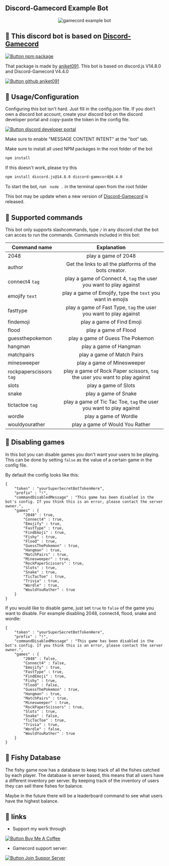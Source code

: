## Discord-Gamecord Example Bot

<p align="center">
  <img src="https://cdn.discordapp.com/attachments/1031573856277762058/1077618142668406805/gamecordBanner.png" alt="gamecord example bot" />
</p>

## 🤖 This discord bot is based on [Discord-Gamecord](https://www.npmjs.com/package/discord-gamecord) 

[![Button npm package]](https://www.npmjs.com/package/discord-gamecord)

That package is made by [aniket091](https://github.com/aniket091). 
This bot is based on discord.js V14.8.0 and Discord-Gamecord V4.4.0

[![Button github aniket091]](https://github.com/aniket091)

## 📝 Usage/Configuration



Configuring this bot isn't hard. Just fill in the config.json file.
If you don't own a discord bot account, create your discord bot on the discord developer portal and copy-paste the token in the config file.

[![Button discord developer portal]](https://discord.com/developers/applications)

Make sure to enable "MESSAGE CONTENT INTENT" at the "bot" tab.

Make sure to install all used NPM packages in the root folder of the bot
```bash
npm install
```
If this doesn't work, please try this
```bash
npm install discord.js@14.8.0 discord-gamecord@4.4.0
```
To start the bot, run ``` node .``` in the terminal open from the root folder

This bot may be update when a new version of [Discord-Gamecord](https://www.npmjs.com/package/discord-gamecord) is released. 

## 📝 Supported commands
This bot only supports slashcommands, type ```/``` in any discord chat the bot can acces to run the commands. 
Commands included in this bot:

| Command name               | Explanation                                                           |
| -------------------------- |:-------------------------------------------------------------------------------:|
| 2048                       | play a game of 2048                                                             |
| author                     | Get the links to all the platforms of the bots creator.                         |
| connect4 ```tag```         | play a game of Connect 4, ```tag``` the user you want to play against           |
| emojify  ```text```        | play a game of Emojify, type the ```text``` you want in emojis                  |
| fasttype                   | play a game of Fast Type, ```tag``` the user you want to play against           |
| findemoji                  | play a game of Find Emoji                                                       |
| flood                      | play a game of Flood                                                            |
| guessthepokemon            | play a game of Guess The Pokemon                                                |
| hangman                    | play a game of Hangman                                                          |
| matchpairs                 | play a game of Match Pairs                                                      |
| minesweeper                | play a game of Minesweeper                                                      |
| rockpaperscissors ```tag```| play a game of Rock Paper scissors, ```tag``` the user you want to play against |
| slots                      | play a game of Slots                                                            |
| snake                      | play a game of Snake                                                            |
| tictactoe ```tag```        | play a game of Tic Tac Toe, ```tag``` the user you want to play against         |
| wordle                     | play a game of Wordle                                                           |
| wouldyourather             | play a game of Would You Rather                                                 |

## 📝 Disabling games
In this bot you can disable games you don't want your users to be playing.
This can be done by setting ```false``` as the value of a certain game in the config file.

By default the config looks like this:

```
{
    "token" : "yourSuperSecretBotTokenHere",
    "prefix" : "!",
    "commandDisabledMessage" : "This game has been disabled in the bot's config. If you think this is an error, please contact the server owner.",
    "games" : {
        "2048" : true,
        "Connect4" : true,
        "Emojify" : true,
        "FastType" : true,
        "FindEmoji" : true,
        "Fishy" : true,
        "Flood" : true,
        "GuessThePokemon" : true,
        "Hangman" : true,
        "MatchPairs" : true,
        "Minesweeper" : true,
        "RockPaperScissors" : true,
        "Slots" : true,
        "Snake" : true,
        "TicTacToe" : true,
        "Trivia" : true,
        "Wordle" : true,
        "WouldYouRather" : true
    }
}
```

If you would like to disable game, just set ``true`` to ``false`` of the game you want to disable. For example disabling 2048, connect4, flood, snake and wordle:

```
{
    "token" : "yourSuperSecretBotTokenHere",
    "prefix" : "!",
    "commandDisabledMessage" : "This game has been disabled in the bot's config. If you think this is an error, please contact the server owner.",
    "games" : {
        "2048" : false,
        "Connect4" : false,
        "Emojify" : true,
        "FastType" : true,
        "FindEmoji" : true,
        "Fishy" : true,
        "Flood" : false,
        "GuessThePokemon" : true,
        "Hangman" : true,
        "MatchPairs" : true,
        "Minesweeper" : true,
        "RockPaperScissors" : true,
        "Slots" : true,
        "Snake" : false,
        "TicTacToe" : true,
        "Trivia" : true,
        "Wordle" : false,
        "WouldYouRather" : true
    }
}
```

## 📝 Fishy Database

The fishy game now has a database to keep track of all the fishes catched by each player. The database is server based, this means that all users have a different inventory per server.
By keeping track of the inventory of users they can sell there fishes for balance. 

Maybe in the future there will be a leaderboard command to see what users have the highest balance.


## 🔗 links

- Support my work  through

[![Button Buy Me A Coffee]](https://www.buymeacoffee.com/bonojansen)

- Gamecord support server:

[![Button Join Suppor Server]](https://discord.gg/xGCnGcNTGb)




[Button npm package]: https://img.shields.io/badge/Discord_Gamecord-CB3837?style=for-the-badge&logoColor=white&logo=npm
[Button github aniket091]: https://img.shields.io/badge/Aniket091-000000?style=for-the-badge&logoColor=white&logo=github
[Button discord developer portal]: https://img.shields.io/badge/Discord_developer_portal-7289DA?style=for-the-badge&logoColor=white&logo=Discord
[Button Buy Me A Coffee]: https://img.shields.io/badge/Buy_Me_A_Coffee-FFDD00?style=for-the-badge&logoColor=black&logo=buymeacoffee
[Button Join Suppor Server]: https://img.shields.io/badge/Feel_free_to_join_here-7289DA?style=for-the-badge&logoColor=white&logo=Discord